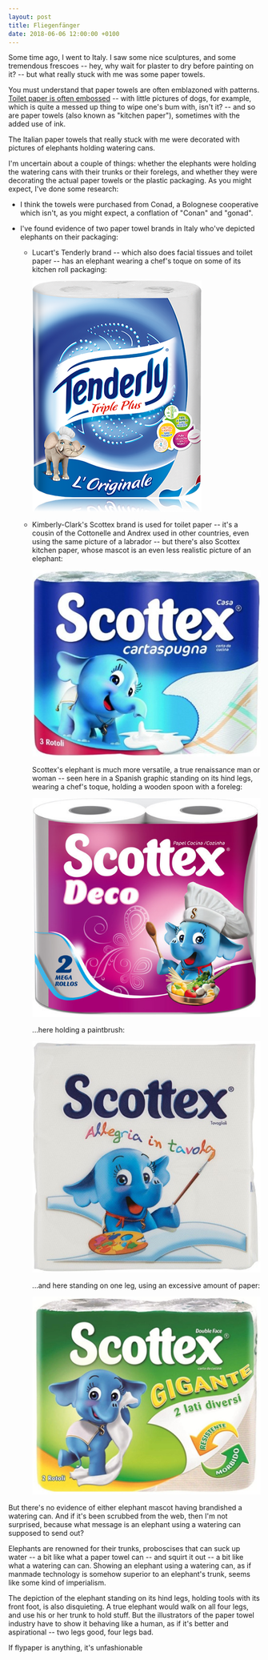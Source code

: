 ```yaml
---
layout: post
title: Fliegenfänger
date: 2018-06-06 12:00:00 +0100
---
```


Some time ago, I went to Italy.
I saw some nice sculptures, and some tremendous frescoes --
hey, why wait for plaster to dry before painting on it? --
but what really stuck with me was some paper towels.

You must understand that paper towels are often emblazoned with patterns.
[Toilet paper is often embossed](https://www.reddit.com/r/explainlikeimfive/comments/z7i87/why_does_toilet_paper_have_embossing_on_it/) --
with little pictures of dogs, for example, which is quite a messed up thing to wipe one's bum with, isn't it? --
and so are paper towels (also known as "kitchen paper"), sometimes with the added use of ink.

The Italian paper towels that really stuck with me were decorated with pictures of elephants holding watering cans.

I'm uncertain about a couple of things:
whether the elephants were holding the watering cans with their trunks or their forelegs,
and whether they were decorating the actual paper towels or the plastic packaging.
As you might expect, I've done some research:

- I think the towels were purchased from Conad, a Bolognese cooperative which isn't, as you might expect, a conflation of "Conan" and "gonad".

- I've found evidence of two paper towel brands in Italy who've depicted elephants on their packaging:

    -   Lucart's Tenderly brand -- which also does facial tissues and toilet paper -- has an elephant wearing a chef's toque on some of its kitchen roll packaging:

        ![](/images/tenderly1.png)

    -   Kimberly-Clark's Scottex brand is used for toilet paper --
        it's a cousin of the Cottonelle and Andrex used in other countries, even using the same picture of a labrador --
        but there's also Scottex kitchen paper, whose mascot is an even less realistic picture of an elephant:

        ![](/images/scottex1.jpg)

        Scottex's elephant is much more versatile, a true renaissance man or woman -- seen here in a Spanish graphic standing on its hind legs, wearing a chef's toque, holding a wooden spoon with a foreleg:

        ![](/images/scottex2.jpg)

        ...here holding a paintbrush:

        ![](/images/scottex4.jpg)

        ...and here standing on one leg, using an excessive amount of paper:

        ![](/images/scottex3.jpg)

But there's no evidence of either elephant mascot having brandished a watering can.
And if it's been scrubbed from the web, then I'm not surprised, because what message is an elephant using a watering can supposed to send out?

Elephants are renowned for their trunks, proboscises that can suck up water -- a bit like what a paper towel can -- and squirt it out -- a bit like what a watering can can.
Showing an elephant using a watering can, as if manmade technology is somehow superior to an elephant's trunk, seems like some kind of imperialism.

The depiction of the elephant standing on its hind legs, holding tools with its front foot, is also disquieting.
A true elephant would walk on all four legs, and use his or her trunk to hold stuff.
But the illustrators of the paper towel industry have to show it behaving like a human, as if it's better and aspirational -- two legs good, four legs bad.




If flypaper is anything, it's unfashionable
